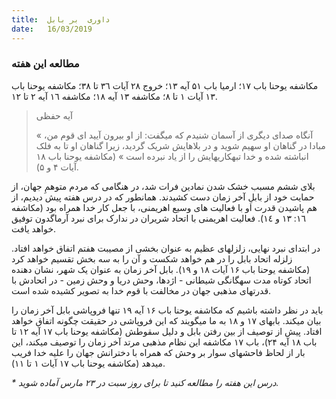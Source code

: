 ```yaml
---
title:  داوری  بر بابل
date:   16/03/2019
---
```


### مطالعه این هفته
مکاشفه یوحنا باب ۱۷؛ ارمیا باب ۵۱ آیه ۱۳؛ خروج ٢۸ آیات ۳٦ تا ۳۸؛ مکاشفه یوحنا باب ۱۳ آیات ۱ تا ۸؛ مکاشفه ١۳ آیه ١۸؛ مکاشفه ١٦ آیه ٢ تا ١٢. 

> <p>آیه حفظی</p>
> « آنگاه صدای دیگری از آسمان شنیدم که میگفت: از او بیرون آیید ای قوم من، مبادا در گناهان او سهیم شوید و در بلاهایش شریک گردید، زیرا گناهان او تا به فلک انباشته شده و خدا تبهکاریهایش را از یاد نبرده است » (مکاشفه یوحنا باب ۱۸ آیات ۴ و ۵).

بلای ششم مسبب خشک شدن نمادین فرات شد، در هنگامی که مردم متوهمِ جهان، از حمایت خود از بابلِ آخر زمان دست کشیدند. همانطور که در درس هفته پیش دیدیم، از هم پاشیدن قدرت او با فعالیت های وسیع اهریمنی، با جعل کار خدا همراه بود (مکاشفه ١٦: ١۳ و ١٤). فعالیت اهریمنی با اتحاد شریران در ندارک برای نبرد آرماگدون توفیق خواهد یافت.

در ابتدای نبرد نهایی، زلزلهای عظیم به عنوان بخشی از مصیبت هفتم اتفاق خواهد افتاد. زلزله اتحاد بابل را در هم خواهد شکست و آن را به سه بخش تقسیم خواهد کرد (مکاشفه  یوحنا باب ۱۶ آیات ۱۸ و ۱۹). بابل آخر زمان به عنوان یک شهر، نشان دهنده اتحاد کوتاه مدت سهگانگی شیطانی - اژدها، وحش دریا و وحش زمین - در اتحادش با قدرتهای مذهبی جهان در مخالفت با قوم خدا به تصویر کشیده شده است.

باید در نظر داشته باشیم که مکاشفه یوحنا باب ۱۶ آیه ۱۹ تنها فروپاشی بابل آخر زمان را بیان میکند. بابهای ۱۷ و ۱۸ به ما میگویند که این فروپاشی در حقیقت چگونه اتفاق خواهد افتاد. پیش از توصیف از بین رفتن بابل و دلیل سقوطش (مکاشفه یوحنا باب ۱۷ آیه ۱۲ تا باب ۱۸ آیه ۲۴)، باب ۱۷ مکاشفه این نظام مذهبی مرتد آخر زمان را توصیف میکند، این بار از لحاظ فاحشهای سوار بر وحش که همراه با دخترانش جهان را علیه خدا فریب میدهد (مکاشفه یوحنا باب ۱۷ آیات ۱ تا ۱۱).

_* درس این هفته را مطالعه کنید تا برای روز سبت در ۲۳ مارس آماده شوید._
